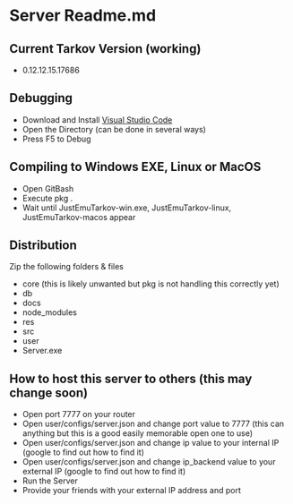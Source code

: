 # Server Readme.md

## Current Tarkov Version (working)
- 0.12.12.15.17686

## Debugging
- Download and Install [Visual Studio Code](https://code.visualstudio.com/) 
- Open the Directory (can be done in several ways)
- Press F5 to Debug

## Compiling to Windows EXE, Linux or MacOS
- Open GitBash
- Execute pkg .
- Wait until JustEmuTarkov-win.exe, JustEmuTarkov-linux, JustEmuTarkov-macos appear

## Distribution
Zip the following folders & files

- core (this is likely unwanted but pkg is not handling this correctly yet)
- db
- docs
- node_modules
- res
- src
- user
- Server.exe

## How to host this server to others (this may change soon)
- Open port 7777 on your router
- Open user/configs/server.json and change port value to 7777 (this can anything but this is a good easily memorable open one to use)
- Open user/configs/server.json and change ip value to your internal IP (google to find out how to find it)
- Open user/configs/server.json and change ip_backend value to your external IP (google to find out how to find it)
- Run the Server
- Provide your friends with your external IP address and port
